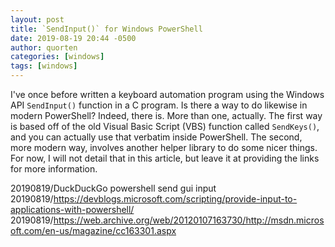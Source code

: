 ```yaml
---
layout: post
title: `SendInput()` for Windows PowerShell
date: 2019-08-19 20:44 -0500
author: quorten
categories: [windows]
tags: [windows]
---
```


I've once before written a keyboard automation program using the
Windows API `SendInput()` function in a C program.  Is there a way to
do likewise in modern PowerShell?  Indeed, there is.  More than one,
actually.  The first way is based off of the old Visual Basic Script
(VBS) function called `SendKeys()`, and you can actually use that
verbatim inside PowerShell.  The second, more modern way, involves
another helper library to do some nicer things.  For now, I will not
detail that in this article, but leave it at providing the links for
more information.

20190819/DuckDuckGo powershell send gui input  
20190819/https://devblogs.microsoft.com/scripting/provide-input-to-applications-with-powershell/  
20190819/https://web.archive.org/web/20120107163730/http://msdn.microsoft.com/en-us/magazine/cc163301.aspx
